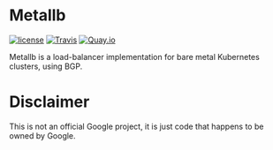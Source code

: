 # Metallb

[![license](https://img.shields.io/github/license/google/metallb.svg?maxAge=2592000)](https://github.com/google/netboot/blob/master/LICENSE) [![Travis](https://img.shields.io/travis/google/metallb.svg?maxAge=2592000)](https://travis-ci.org/google/netboot) [![Quay.io](https://img.shields.io/badge/containers-ready-green.svg)](https://quay.io/metallb)


Metallb is a load-balancer implementation for bare metal Kubernetes
clusters, using BGP.

# Disclaimer

This is not an official Google project, it is just code that happens
to be owned by Google.
